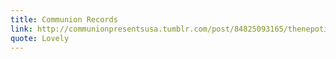 ```yaml
---
title: Communion Records
link: http://communionpresentsusa.tumblr.com/post/84825093165/thenepotistnyc
quote: Lovely
---
```

